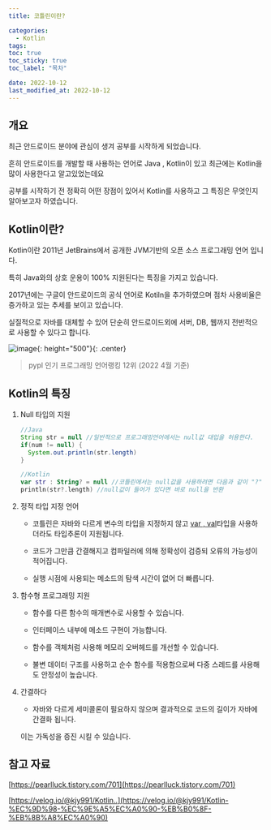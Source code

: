 ```yaml
---
title: 코틀린이란?

categories:
  - Kotlin
tags:
toc: true
toc_sticky: true
toc_label: "목차"

date: 2022-10-12
last_modified_at: 2022-10-12
---
```


## 개요

최근 안드로이드 분야에 관심이 생겨 공부를 시작하게 되었습니다.

흔히 안드로이드를 개발할 때 사용하는 언어로 Java , Kotlin이 있고 최근에는 Kotlin을 많이 사용한다고 알고있었는데요

공부를 시작하기 전 정확히 어떤 장점이 있어서 Kotlin를 사용하고 그 특징은 무엇인지 알아보고자 하였습니다.

## Kotlin이란?

Kotlin이란 2011년 JetBrains에서 공개한 JVM기반의 오픈 소스 프로그래밍 언어 입니다.

특히 Java와의 상호 운용이 100% 지원된다는 특징을 가지고 있습니다.

2017년에는 구글이 안드로이드의 공식 언어로 Kotiln을 추가하였으며 점차 사용비율은 증가하고 있는 추세를 보이고 있습니다.

실질적으로 자바를 대체할 수 있어 단순히 안드로이드외에 서버, DB, 웹까지 전반적으로 사용할 수 있다고 합니다.

![image](https://user-images.githubusercontent.com/78795820/195390198-9f623755-bcc9-4f2c-9f91-049384b9cfdb.png){: height="500"}{: .center}

> pypl 인기 프로그래밍 언어랭킹 12위 (2022 4월 기준)

## Kotlin의 특징

1. Null 타입의 지원

   ```java
   //Java
   String str = null //일반적으로 프로그래밍언어에서는 null값 대입을 허용한다.
   if(num != null) {
     System.out.println(str.length)
   }
   ```

   ```kotlin
   //Kotlin
   var str : String? = null //코틀린에서는 null값을 사용하려면 다음과 같이 "?" 키워드로 타입을 지정해야 한다
   println(str?.length) //null값이 들어가 있다면 바로 null을 반환

   ```

2. 정적 타입 지정 언어

   - 코틀린은 자바와 다르게 변수의 타입을 지정하지 않고 <u>var , val</u>타입을 사용하더라도 타입추론이 지원됩니다.

   - 코드가 그만큼 간결해지고 컴파일러에 의해 정확성이 검증되 오류의 가능성이 적어집니다.

   - 실행 시점에 사용되는 메소드의 탐색 시간이 없어 더 빠릅니다.

3. 함수형 프로그래밍 지원

   - 함수를 다른 함수의 매개변수로 사용할 수 있습니다.

   - 인터페이스 내부에 메소드 구현이 가능합니다.

   - 함수를 객체처럼 사용해 메모리 오버헤드를 개선할 수 있습니다.

   - 불변 데이터 구조를 사용하고 순수 함수를 적용함으로써 다중 스레드를 사용해도 안정성이 높습니다.

4. 간결하다

   - 자바와 다르게 세미콜론이 필요하지 않으며 결과적으로 코드의 길이가 자바에 간결화 됩니다.

   이는 가독성을 증진 시킬 수 있습니다.

## 참고 자료

[https://pearlluck.tistory.com/701](https://pearlluck.tistory.com/701)

[https://velog.io/@kjy991/Kotlin..](https://velog.io/@kjy991/Kotlin-%EC%9D%98-%EC%9E%A5%EC%A0%90-%EB%B0%8F-%EB%8B%A8%EC%A0%90)
